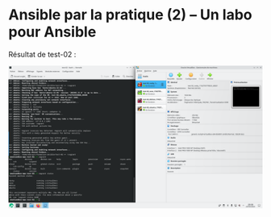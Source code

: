 # Ansible par la pratique (2) – Un labo pour Ansible

Résultat de test-02 :

![img](./img/Screenshot_20250323_200040.png)